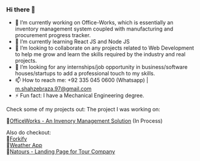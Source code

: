 ### Hi there 👋

- 🔭 I’m currently working on Office-Works, which is essentially an inventory management system coupled with manufacturing and procurement progress tracker.
- 🌱 I’m currently learning React JS and Node JS
- 👯 I’m looking to collaborate on any projects related to Web Development to help me grow and learn the skills required by the industry and real projects.
- 🤔 I’m looking for any internships/job opportunity in business/software houses/startups to add a professional touch to my skills.
- 📫 How to reach me: +92 335 045 0600 (Whatsapp) | m.shahzebraza.97@gmail.com
- ⚡ Fun fact: I have a Mechanical Engineering degree.


Check some of my projects out: 
The project I was working on:

🔸[OfficeWorks - An Invenory Management Solution](https://x-office-work.vercel.app/projects)
(In Process)

Also do checkout:<br/>
🔸[Forkify](https://section-09-forkify.vercel.app/)<br/>
🔸[Weather App](https://weather-next-app-ten.vercel.app/weather/pakistan)<br/>
🔸[Natours - Landing Page for Tour Company](https://natours-landing-page.vercel.app/)<br/>

<!--
**mshahzebraza97/mshahzebraza97** is a ✨ _special_ ✨ repository because its `README.md` (this file) appears on your GitHub profile.

Here are some ideas to get you started:

-->
